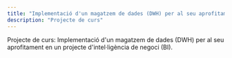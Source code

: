 ```yaml
---
title: "Implementació d'un magatzem de dades (DWH) per al seu aprofitament en un projecte d'intel·ligència de negoci (BI)"
description: "Projecte de curs"
---
```


Projecte de curs: Implementació d'un magatzem de dades (DWH) per al seu aprofitament en un projecte d'intel·ligència de negoci (BI).